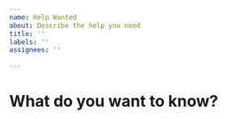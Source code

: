 ```yaml
---
name: Help Wanted
about: Describe the help you need
title: ''
labels: ''
assignees: ''

---
```


# What do you want to know?
